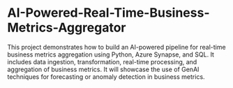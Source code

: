 # AI-Powered-Real-Time-Business-Metrics-Aggregator
This project demonstrates how to build an AI-powered pipeline for real-time business metrics aggregation using Python, Azure Synapse, and SQL. It includes data ingestion, transformation, real-time processing, and aggregation of business metrics. It will showcase the use of GenAI techniques for forecasting or anomaly detection in business metrics.
